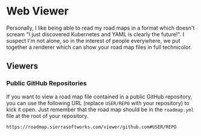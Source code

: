 # Web Viewer
Personally, I like being able to read my road maps in a format which doesn't scream
"I just discovered Kubernetes and YAML is clearly the future!". I suspect I'm not alone,
so in the interest of people everywhere, we put together a renderer which can show your
road map files in full technicolor.

## Viewers

### Public GitHub Repositories
If you want to view a road map file contained in a public GitHub repository, you can use
the following URL (replace `USER/REPO` with your repository) to kick it open. Just remember
that the road map should be in the `roadmap.yml` file at the root of your repository.

```
https://roadmap.sierrasoftworks.com/viewer/github.com#USER/REPO
```